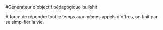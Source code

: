 #Générateur d'objectif pédagogique bullshit

À force de répondre tout le temps aux mêmes appels d'offres, on finit par se simplifier la vie.
